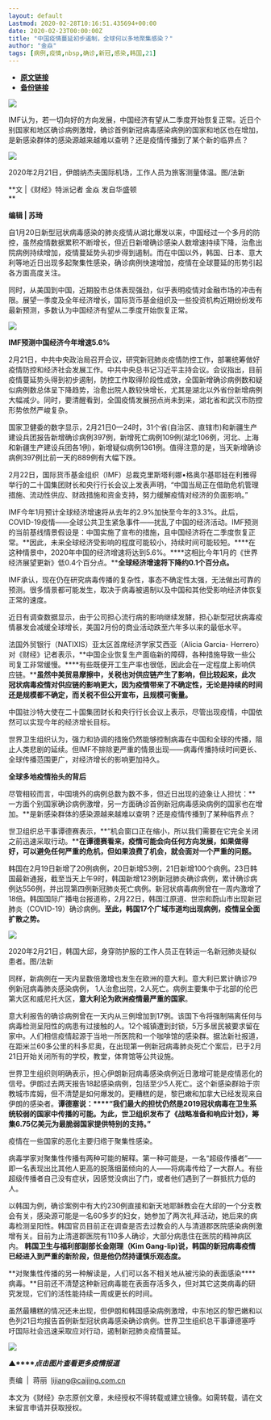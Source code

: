 ```yaml
---
layout: default
Lastmod: 2020-02-28T10:16:51.435694+00:00
date: 2020-02-23T00:00:00Z
title: "中国疫情蔓延初步遏制，全球何以多地聚集感染？"
author: "金焱"
tags: [病例,疫情,nbsp,确诊,新冠,感染,韩国,21]
---
```


* [**原文链接**](https://mp.weixin.qq.com/s/yuxNvkv2sSCnNeSthy_2Bw)
* [**备份链接**](http://archive.today/kA1yR)


![](/images/post/77e6cfb5c7ef66e00d9bd04f74961594.jpg)

IMF认为，若一切向好的方向发展，中国经济有望从二季度开始恢复正常。近日个别国家和地区确诊病例激增，确诊首例新冠病毒感染病例的国家和地区也在增加，是新感染群体的感染源越来越难以查明？还是疫情传播到了某个新的临界点？

![](/images/post/ed075b822499fad7d3567ac83511145c.jpg)

2020年2月21日，伊朗纳杰夫国际机场，工作人员为旅客测量体温。图/法新

**文 |《财经》特派记者 金焱 发自华盛顿  
**

**编辑 | 苏琦**

自1月20日新型冠状病毒感染的肺炎疫情从湖北爆发以来，中国经过一个多月的防控，虽然疫情数据累积不断增长，但近日新增确诊感染人数增速持续下降，治愈出院病例持续增加，疫情蔓延势头初步得到遏制。而在中国以外，韩国、日本、意大利等地近日出现多起聚集性感染，确诊病例快速增加，疫情在全球蔓延的形势引起各方面高度关注。

同时，从美国到中国，近期股市总体表现强劲，似乎表明疫情对金融市场的冲击有限。展望一季度及全年经济增长，国际货币基金组织及一些投资机构近期纷纷发布最新预测，多数认为中国经济有望从二季度开始恢复正常。

![](/images/post/c2cf694e3ce7ffc3e6f8ece35ddeaa0c.jpg)

  

**IMF预测中国经济今年增速5.6%**

2月21日，中共中央政治局召开会议，研究新冠肺炎疫情防控工作，部署统筹做好疫情防控和经济社会发展工作。中共中央总书记习近平主持会议。会议指出，目前疫情蔓延势头得到初步遏制，防控工作取得阶段性成效，全国新增确诊病例数和疑似病例数总体呈下降趋势，治愈出院人数较快增长，尤其是湖北以外省份新增病例大幅减少。同时，要清醒看到，全国疫情发展拐点尚未到来，湖北省和武汉市防控形势依然严峻复杂。

国家卫健委的数字显示，2月21日0—24时，31个省(自治区、直辖市)和新疆生产建设兵团报告新增确诊病例397例，新增死亡病例109例(湖北106例，河北、上海和新疆生产建设兵团各1例)，新增疑似病例1361例。值得注意的是，当天新增确诊病例397例比前一天的889例有大幅下跌。

2月22日，国际货币基金组织（IMF）总裁克里斯塔利娜•格奥尔基耶娃在利雅得举行的二十国集团财长和央行行长会议上发表声明，“中国当局正在借助危机管理措施、流动性供应、财政措施和资金支持，努力缓解疫情对经济的负面影响。”

IMF今年1月预计全球经济增速将从去年的2.9%加快至今年的3.3%。此后，COVID-19疫情——全球公共卫生紧急事件——扰乱了中国的经济活动。IMF预测的当前基线情景假设是：中国实施了宣布的措施，且中国经济将在二季度恢复正常。**因此，未来全球经济受影响的程度可能较小，持续时间可能较短。****在这种情景中，2020年中国的经济增速将达到5.6%。****这相比今年1月的《世界经济展望更新》低0.4个百分点。****全球经济增速将下降约0.1个百分点。**

IMF承认，现在仍在研究病毒传播的复杂性，事态不确定性太强，无法做出可靠的预测。很多情景都可能发生，取决于病毒被遏制以及中国和其他受影响经济体恢复正常的速度。

近日有调查数据显示，由于公司担心流行病的影响继续发酵，担心新型冠状病毒疫情暴发会减缓全球增长，美国2月份的商业活动跌至六年多以来的最低水平。

法国外贸银行（NATIXIS）亚太区首席经济学家艾西亚（Alicia Garcia- Herrero）对《财经》记者表示，**中国企业恢复生产面临新的障碍，各种措施导致一些公司复工非常缓慢。****有些既便开工生产率也很低，因此会在一定程度上影响供应链。****虽然中美贸易摩擦中，关税也对供应链产生了影响，但比较起来，此次冠状病毒疫情对供应链的影响更大，因为疫情带来了不确定性，无论是持续的时间还是规模都不确定，而关税不但公开宣布，且规模可衡量。**

中国驻沙特大使在二十国集团财长和央行行长会议上表示，尽管出现疫情，中国依然可以实现今年的经济增长目标。

世界卫生组织认为，强力和协调的措施仍然能够控制病毒在中国和全球的传播，阻止人类悲剧的延续。但IMF不排除更严重的情景出现——病毒传播持续时间更长、全球传播范围更广，对经济增长的影响更加持久。

**全球多地疫情抬头的背后**

尽管相较而言，中国境外的病例总数为数不多，但近日出现的迹象让人担忧：**一方面个别国家确诊病例激增，另一方面确诊首例新冠病毒感染病例的国家也在增加。**是新感染群体的感染源越来越难以查明？还是疫情传播到了某种临界点？

世卫组织总干事谭德赛表示，**“机会窗口正在缩小，所以我们需要在它完全关闭之前迅速采取行动。****在谭德赛看来，疫情可能会向任何方向发展，如果做得好，可以避免任何严重的危机，但如果浪费了机会，就会面对一个严重的问题。**

韩国在2月19日新增了20例病例，20日新增53例，21日新增100个病例。23日韩国最新通报，截至当天上午9时，韩国新增123例新冠肺炎确诊病例，累计确诊病例达556例，并出现第四例新冠肺炎死亡病例。新冠状病毒病例曾在一周内激增了18倍。韩国国际广播电台报道称，2月22日，韩国江原道、世宗和蔚山市出现新冠肺炎（COVID-19）确诊病例。**至此，韩国17个广域市道均出现病例，疫情呈全面扩散之势。**

![](/images/post/18fb6b025ac139fb496d3f503cf53c2f.jpg)

2020年2月21日，韩国大邱，身穿防护服的工作人员正在转运一名新冠肺炎疑似患者。图/法新

同样，新病例在一天内呈数倍激增也发生在欧洲的意大利。意大利已累计确诊79例新冠病毒肺炎感染病例， 1人治愈出院，2人死亡。病例主要集中于北部的伦巴第大区和威尼托大区，**意大利沦为欧洲疫情最严重的国家**。

意大利报告的确诊病例曾在一天内从三例增加到17例。该国下令将强制隔离任何与病毒检测呈阳性的病患有过接触的人。12个城镇遭到封锁，5万多居民被要求留在家中。人们相信疫情起源于当地一所医院和一个咖啡馆的感染群。据法新社报道，在距米兰60多公里的科多尼奥，在出现第一例新冠病毒肺炎死亡个案后，已于2月21日开始关闭所有的学校，教堂，体育馆等公共设施。

世界卫生组织则明确表示，担心伊朗新冠病毒感染病例近日激增可能是疫情恶化的信号。伊朗过去两天报告18起感染病例，包括至少5人死亡。这个新感染群始于宗教城市库姆，但不清楚是如何爆发的。更糟糕的是，黎巴嫩和加拿大已经发现来自伊朗的感染者。**谭德塞说：****“我们最大的担忧仍然是2019冠状病毒在卫生系统较弱的国家中传播的可能。****为此，世卫组织发布了《战略准备和响应计划》，筹集6.75亿美元为最脆弱国家提供特别的支持。****”**

疫情在一些国家的恶化主要归绺于聚集性感染。

病毒学家对聚集性传播有两种可能的解释。第一种可能是，一名“超级传播者”——即一名表现出比其他人更高的脱落细菌倾向的人——将病毒传给了一大群人。有些超级传播者自己没有症状，因感觉没病出了门，或者他们遇到了一群抵抗力低的人。

以韩国为例，确诊案例中有大约230例直接和新天地耶稣教会在大邱的一个分支教会有关，感染源可能是一名60多岁的妇女，她参加了两次礼拜活动，她后来的病毒检测呈阳性。韩国官员目前正在调查是否去过教会的人与清道郡医院感染病例激增有关。目前为止清道郡医院有110多人确诊，大部分病患住在医院的精神病区内。 **韩国卫生与福利部副部长金刚理（Kim Gang-lip)说，韩国的新冠病毒疫情已经进入到严重的新阶段，但是他仍然持谨慎乐观态度。**

**对聚集性传播的另一种解读是，人们可以各不相关地从被污染的表面感染****病毒。**目前还不清楚这种新冠病毒能在表面存活多久，但对其它这类病毒的研究发现，它们的活性能持续一周或更长的时间。 

虽然最糟糕的情况还未出现，但伊朗和韩国感染病例激增，中东地区的黎巴嫩和以色列21日均报告首例新型冠状病毒感染确诊病例。世界卫生组织总干事谭德塞呼吁国际社会迅速采取应对行动，遏制新冠肺炎疫情蔓延。

[![](/images/post/4d24a5670c9a87791ea8b757d030c0d3.jpg)](https://mp.weixin.qq.com/mp/homepage?__biz=MjM5NDU5NTM4MQ==&hid=29&sn=21c0f34c737748fe3b2c372bb40ae622)

**▲****_点击图片查看更多疫情报道_**

  

  

责编  |  蒋丽  lijiang@caijing.com.cn

本文为《财经》杂志原创文章，未经授权不得转载或建立镜像。如需转载，请在文末留言申请并获取授权。

